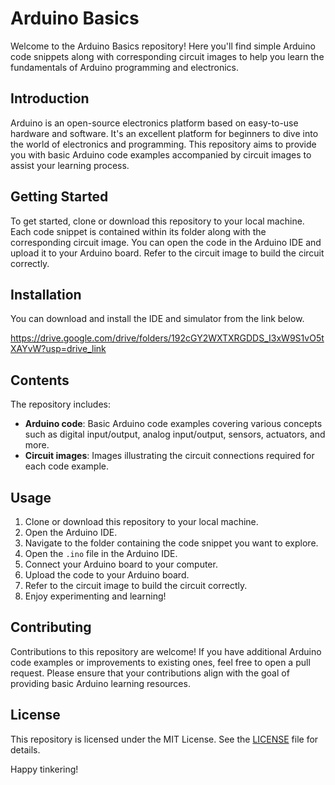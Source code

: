 # Arduino Basics

Welcome to the Arduino Basics repository! Here you'll find simple Arduino code snippets along with corresponding circuit images to help you learn the fundamentals of Arduino programming and electronics.
## Introduction

Arduino is an open-source electronics platform based on easy-to-use hardware and software. It's an excellent platform for beginners to dive into the world of electronics and programming. This repository aims to provide you with basic Arduino code examples accompanied by circuit images to assist your learning process.

## Getting Started

To get started, clone or download this repository to your local machine. Each code snippet is contained within its folder along with the corresponding circuit image. You can open the code in the Arduino IDE and upload it to your Arduino board. Refer to the circuit image to build the circuit correctly.
## Installation

You can download and install the IDE and simulator from the link below.

 [https://drive.google.com/drive/folders/192cGY2WXTXRGDDS_I3xW9S1vO5tXAYvW?usp=drive_link ](https://drive.google.com/drive/folders/1qhYqgIQbmsDIsDzrqfdUvZij5C27aD4H?usp=drive_link)
## Contents

The repository includes:

- **Arduino code**: Basic Arduino code examples covering various concepts such as digital input/output, analog input/output, sensors, actuators, and more.
- **Circuit images**: Images illustrating the circuit connections required for each code example.

## Usage

1. Clone or download this repository to your local machine.
2. Open the Arduino IDE.
3. Navigate to the folder containing the code snippet you want to explore.
4. Open the `.ino` file in the Arduino IDE.
5. Connect your Arduino board to your computer.
6. Upload the code to your Arduino board.
7. Refer to the circuit image to build the circuit correctly.
8. Enjoy experimenting and learning!

## Contributing

Contributions to this repository are welcome! If you have additional Arduino code examples or improvements to existing ones, feel free to open a pull request. Please ensure that your contributions align with the goal of providing basic Arduino learning resources.

## License

This repository is licensed under the MIT License. See the [LICENSE](LICENSE) file for details.

Happy tinkering!
